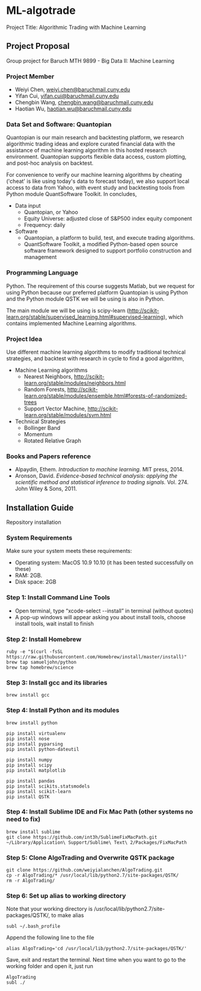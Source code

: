 # ML-algotrade
Project Title: Algorithmic Trading with Machine Learning

## Project Proposal
Group project for Baruch MTH 9899 - Big Data II: Machine Learning

### Project Member
 - Weiyi Chen, weiyi.chen@baruchmail.cuny.edu
 - Yifan Cui, yifan.cui@baruchmail.cuny.edu
 - Chengbin Wang, chengbin.wang@baruchmail.cuny.edu
 - Haotian Wu, haotian.wu@baruchmail.cuny.edu

### Data Set and Software: Quantopian
Quantopian is our main research and backtesting platform, we research algorithmic trading ideas and explore curated financial data with the assistance of machine learning algorithm in this hosted research environment. Quantopian supports flexible data access, custom plotting, and post-hoc analysis on backtest. 

For convenience to verify our machine learning algorithms by cheating ('cheat' is like using today's data to forecast today), we also support local access to data from Yahoo, with event study and backtesting tools from Python module QuantSoftware Toolkit. In concludes,

 - Data input
   - Quantopian, or Yahoo
   - Equity Universe: adjusted close of S&P500 index equity component
   - Frequency: daily
 - Software
   - Quantopian, a platform to build, test, and execute trading algorithms.
   - QuantSoftware Toolkit, a modified Python-based open source software framework designed to support portfolio construction and management

### Programming Language
Python. The requirement of this course suggests Matlab, but we request for using Python because our preferred platform Quantopian is using Python and the Python module QSTK we will be using is also in Python.

The main module we will be using is scipy-learn (http://scikit-learn.org/stable/supervised_learning.html#supervised-learning), which contains implemented Machine Learning algorithms.

### Project Idea
Use different machine learning algorithms to modify traditional technical strategies, and backtest with research in cycle to find a good algorithm,
 - Machine Learning algorithms
   - Nearest Neighbors, http://scikit-learn.org/stable/modules/neighbors.html
   - Random Forests, http://scikit-learn.org/stable/modules/ensemble.html#forests-of-randomized-trees
   - Support Vector Machine, http://scikit-learn.org/stable/modules/svm.html
 - Technical Strategies
   - Bollinger Band
   - Momentum
   - Rotated Relative Graph

### Books and Papers reference
 - Alpaydin, Ethem. *Introduction to machine learning.* MIT press, 2014.
 - Aronson, David. *Evidence-based technical analysis: applying the scientific method and statistical inference to trading signals.* Vol. 274. John Wiley & Sons, 2011.


## Installation Guide
Repository installation

### System Requirements
Make sure your system meets these requirements:
  - Operating system: MacOS 10.9 10.10 (it has been tested successfully on these)
  - RAM: 2GB.
  - Disk space: 2GB

### Step 1: Install Command Line Tools
  - Open terminal, type “xcode-select --install” in terminal (without quotes)
  - A pop-up windows will appear asking you about install tools, choose install tools, wait install to finish
  
### Step 2: Install Homebrew

  ```
  ruby -e "$(curl -fsSL https://raw.githubusercontent.com/Homebrew/install/master/install)"
  brew tap samueljohn/python
  brew tap homebrew/science
  ```

### Step 3: Install gcc and its libraries

  ```
  brew install gcc
  ```

### Step 4: Install Python and its modules
    
  ```
  brew install python
  
  pip install virtualenv
  pip install nose
  pip install pyparsing
  pip install python-dateutil
  
  pip install numpy
  pip install scipy
  pip install matplotlib
  
  pip install pandas
  pip install scikits.statsmodels
  pip install scikit-learn
  pip install QSTK
  ```

### Step 4: Install Sublime IDE and Fix Mac Path (other systems no need to fix)

  ```
  brew install sublime
  git clone https://github.com/int3h/SublimeFixMacPath.git ~/Library/Application\ Support/Sublime\ Text\ 2/Packages/FixMacPath
  ```

### Step 5: Clone AlgoTrading and Overwrite QSTK package

  ```
  git clone https://github.com/weiyialanchen/AlgoTrading.git
  cp -r AlgoTrading/* /usr/local/lib/python2.7/site-packages/QSTK/
  rm -r AlgoTrading/
  ```

### Step 6: Set up alias to working directory

Note that your working directory is /usr/local/lib/python2.7/site-packages/QSTK/, to make alias

  ```
  subl ~/.bash_profile
  ```

  Append the following line to the file

  ```
  alias AlgoTrading='cd /usr/local/lib/python2.7/site-packages/QSTK/'
  ```
  
  Save, exit and restart the terminal. Next time when you want to go to the working folder and open it, just run

  ```
  AlgoTrading
  subl ./
  ```
